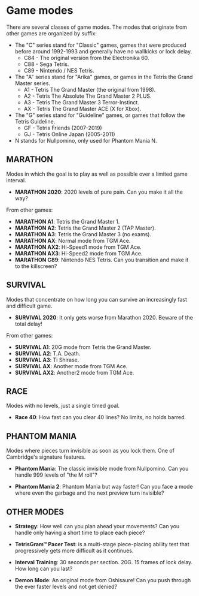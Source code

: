 Game modes
==========

There are several classes of game modes. The modes that originate from other games are organized by suffix:

* The "C" series stand for "Classic" games, games that were produced before around 1992-1993 and generally have no wallkicks or lock delay.
    * C84 - The original version from the Electronika 60.
    * C88 - Sega Tetris.
    * C89 - Nintendo / NES Tetris.
* The "A" series stand for "Arika" games, or games in the Tetris the Grand Master series.
    * A1 - Tetris The Grand Master (the original from 1998).
    * A2 - Tetris The Absolute The Grand Master 2 PLUS.
    * A3 - Tetris The Grand Master 3 Terror-Instinct.
    * AX - Tetris The Grand Master ACE (X for Xbox).
* The "G" series stand for "Guideline" games, or games that follow the Tetris Guideline.
    * GF - Tetris Friends (2007-2019)
    * GJ - Tetris Online Japan (2005-2011)
* N stands for Nullpomino, only used for Phantom Mania N.

MARATHON
--------

Modes in which the goal is to play as well as possible over a limited game interval.

* **MARATHON 2020**: 2020 levels of pure pain. Can you make it all the way?

From other games:
* **MARATHON A1**: Tetris the Grand Master 1.
* **MARATHON A2**: Tetris the Grand Master 2 (TAP Master).
* **MARATHON A3**: Tetris the Grand Master 3 (no exams).
* **MARATHON AX**: Normal mode from TGM Ace.
* **MARATHON AX2**: Hi-Speed1 mode from TGM Ace.
* **MARATHON AX3**: Hi-Speed2 mode from TGM Ace.
* **MARATHON C89**: Nintendo NES Tetris. Can you transition and make it to the killscreen?


SURVIVAL
--------

Modes that concentrate on how long you can survive an increasingly fast and difficult game.

* **SURVIVAL 2020**: It only gets worse from Marathon 2020. Beware of the total delay!

From other games:
* **SURVIVAL A1**: 20G mode from Tetris the Grand Master.
* **SURVIVAL A2**: T.A. Death.
* **SURVIVAL A3**: Ti Shirase.
* **SURVIVAL AX**: Another mode from TGM Ace.
* **SURVIVAL AX2**: Another2 mode from TGM Ace.


RACE
----

Modes with no levels, just a single timed goal.

* **Race 40**: How fast can you clear 40 lines? No limits, no holds barred.


PHANTOM MANIA
-------------

Modes where pieces turn invisible as soon as you lock them. One of Cambridge's signature features.

* **Phantom Mania**: The classic invisible mode from Nullpomino. Can you handle 999 levels of "the M roll"?

* **Phantom Mania 2**: Phantom Mania but way faster! Can you face a mode where even the garbage and the next preview turn invisible?


OTHER MODES
-----------

* **Strategy**: How well can you plan ahead your movements? Can you handle only having a short time to place each piece?

* **TetrisGram™ Pacer Test**: is a multi-stage piece-placing ability test that progressively gets more difficult as it continues.

* **Interval Training**: 30 seconds per section. 20G. 15 frames of lock delay. How long can you last?

* **Demon Mode**: An original mode from Oshisaure! Can you push through the ever faster levels and not get denied?
